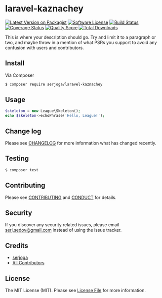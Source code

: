 # laravel-kaznachey

[![Latest Version on Packagist][ico-version]][link-packagist]
[![Software License][ico-license]](LICENSE.md)
[![Build Status][ico-travis]][link-travis]
[![Coverage Status][ico-scrutinizer]][link-scrutinizer]
[![Quality Score][ico-code-quality]][link-code-quality]
[![Total Downloads][ico-downloads]][link-downloads]


This is where your description should go. Try and limit it to a paragraph or two, and maybe throw in a mention of what
PSRs you support to avoid any confusion with users and contributors.

## Install

Via Composer

``` bash
$ composer require serjoga/laravel-kaznachey
```

## Usage

``` php
$skeleton = new League\Skeleton();
echo $skeleton->echoPhrase('Hello, League!');
```

## Change log

Please see [CHANGELOG](CHANGELOG.md) for more information what has changed recently.

## Testing

``` bash
$ composer test
```

## Contributing

Please see [CONTRIBUTING](CONTRIBUTING.md) and [CONDUCT](CONDUCT.md) for details.

## Security

If you discover any security related issues, please email serj.sedov@gmail.com instead of using the issue tracker.

## Credits

- [serjoga][link-author]
- [All Contributors][link-contributors]

## License

The MIT License (MIT). Please see [License File](LICENSE.md) for more information.

[ico-version]: https://img.shields.io/packagist/v/serjoga/laravel-kaznachey.svg?style=flat-square
[ico-license]: https://img.shields.io/badge/license-MIT-brightgreen.svg?style=flat-square
[ico-travis]: https://img.shields.io/travis/serjoga/laravel-kaznachey/master.svg?style=flat-square
[ico-scrutinizer]: https://img.shields.io/scrutinizer/coverage/g/serjoga/laravel-kaznachey.svg?style=flat-square
[ico-code-quality]: https://img.shields.io/scrutinizer/g/serjoga/laravel-kaznachey.svg?style=flat-square
[ico-downloads]: https://img.shields.io/packagist/dt/serjoga/laravel-kaznachey.svg?style=flat-square

[link-packagist]: https://packagist.org/packages/serjoga/laravel-kaznachey
[link-travis]: https://travis-ci.org/serjoga/laravel-kaznachey
[link-scrutinizer]: https://scrutinizer-ci.com/g/serjoga/laravel-kaznachey/code-structure
[link-code-quality]: https://scrutinizer-ci.com/g/serjoga/laravel-kaznachey
[link-downloads]: https://packagist.org/packages/serjoga/laravel-kaznachey
[link-author]: https://github.com/serjoga
[link-contributors]: ../../contributors
